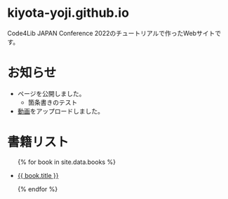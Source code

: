 # kiyota-yoji.github.io
Code4Lib JAPAN Conference 2022のチュートリアルで作ったWebサイトです。

# お知らせ

- ページを公開しました。
  - 箇条書きのテスト
- [動画](/event.html)をアップロードしました。

# 書籍リスト

<div>
  <ul>
    <!-- _data フォルダの books.csv からデータを取り出す -->
    {% for book in site.data.books %}
      <li>
        <!-- books.csv の title 列を表示、 url 列をリンク先に設定 -->
        <p class="title"><a href="{{ book.url }}">{{ book.title }}</a></p>
      </li>
    {% endfor %}
  </ul>
</div>
